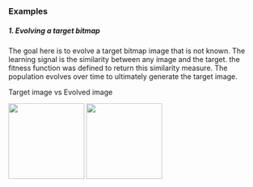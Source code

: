 ### Examples

##### 1. Evolving a target bitmap

The goal here is to evolve a target bitmap image that is not known. The learning signal is the similarity between any image and the target. the fitness function was defined to return this similarity measure. The population evolves over time to ultimately generate the target image.

Target image vs Evolved image

<img src="https://github.com/madvn/TFSearch/blob/master/examples/evolImage/targetImage.bmp" width="150"/>
<img src="https://github.com/madvn/TFSearch/blob/master/examples/evolImage/bestEvolvedImage.bmp" width="150"/>

